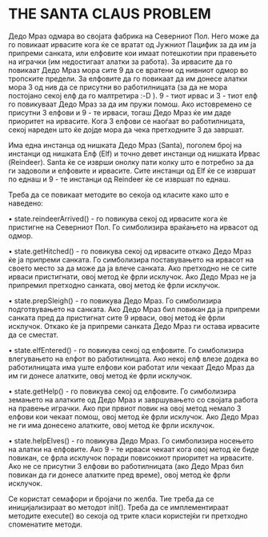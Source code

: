 # THE SANTA CLAUS PROBLEM

Дедо Мраз одмара во својата фабрика на Северниот Пол. Него може да го повикаат ирвасите кога ќе се вратат од Јужниот Пацифик за да им ја припреми санката, или елфовите кои имаат потешкотии при правењето на играчки (им недостигаат алатки за работа). За ирвасите да го повикаат Дедо Мраз мора сите 9 да се вратени од нивниот одмор во тропските предели. За елфовите да го повикаат да им донесе алатки мора 3 од нив да се присутни во работилницата (за да не мора постојано секој елф да го малтретира :-D ). 9 - тиот ирвас и 3 - тиот елф го повикуваат Дедо Мраз за да им пружи помош. Ако истовремено се присутни 3 елфови и 9 - те ирваси, тогаш Дедо Мраз ќе им даде приоритет на ирвасите. Кога 3 елфови се наоѓаат во работилницата, секој нареден што ќе дојде мора да чека претходните 3 да завршат.

Има една инстанца од нишката Дедо Мраз (Santa), поголем број на инстанци од нишката Елф (Elf) и точно девет инстанци од нишката Ирвас (Reindeer). Santa ќе се изврши онолку пати колку што е потребно за да ги задоволи и елфовите и ирвасите. Сите инстанци од Elf ќе се извршат по еднаш и 9 - те инстанци од Reindeer ќе се извршат по еднаш.

Треба да се повикаат методите во секоја од класите како што е наведено:

•	state.reindeerArrived() - го повикува секој од ирвасите кога ќе пристигне на Северниот Пол. Го симболизира враќањето на ирвасот од одмор.

•	state.getHitched() - го повикува секој од ирвасите откако Дедо Мраз ќе ја припреми санката. Го симболизира поставувањето на ирвасот на своето место за да може да ја влече санката. Ако претходно не се сите ирваси пристигнати, овој метод ќе фрли исклучок. Ако Дедо Мраз не ја припремил претходно санката, овој метод ќе фрли исклучок.

•	state.prepSleigh() - го повикува Дедо Мраз. Го симболизира подготвувањето на санката. Ако Дедо Мраз бил повикан да ја припреми санката пред да пристигнат сите 9 ирваси, овој метод ќе фрли исклучок. Откако ќе ја припреми санката Дедо Мраз ги остава ирвасите да се сместат.

•	state.elfEntered() - го повикува секој од елфовите. Го симболизира влегувањето на елфот во работилницата. Ако некој елф влезе додека во работилницата има уште елфови кои работат или чекаат Дедо Мраз да им ги донесе алатките, овој метод ќе фрли исклучок.

•	state.getHelp() - го повикува секој од елфовите. Го симболизира земањето на алатките од Дедо Мраз и завршувањето со својата работа на правење играчки. Ако при првиот повик на овој метод немало 3 елфови кои чекаат помош, овој метод ќе фрли исклучок. Ако Дедо Мраз не ги има донесено алатките, овој метод ќе фрли исклучок.

•	state.helpElves() - го повикува Дедо Мраз. Го симболизира носењето на алатки на елфовите. Ако 9 - те ирваси чекаат кога овој метод ќе биде повикан, се фрла исклучок поради повисокиот приоритет на ирвасите. Ако не се присутни 3 елфови во работилницата (ако Дедо Мраз бил повикан да ги донесе алатките пред време), овој метод ќе фрли исклучок.

Се користат семафори и бројачи по желба. Тие треба да се иницијализираат во методот init(). Треба да се имплементираат методите execute() во секоја од трите класи користејќи ги претходно споменатите методи.